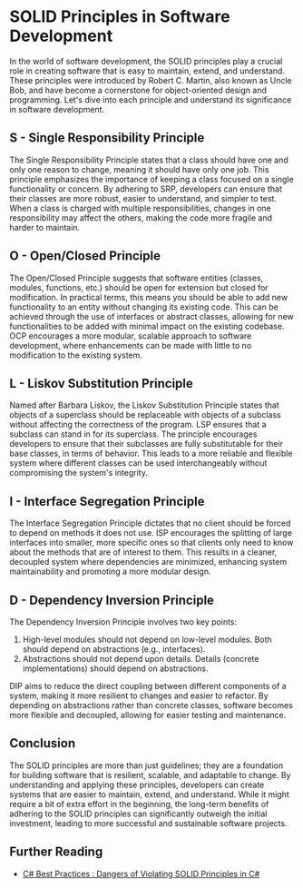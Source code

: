 # SOLID Principles in Software Development

In the world of software development, the SOLID principles play a crucial role in creating software that is easy to maintain, extend, and understand. These principles were introduced by Robert C. Martin, also known as Uncle Bob, and have become a cornerstone for object-oriented design and programming. Let's dive into each principle and understand its significance in software development.

## S - Single Responsibility Principle

The Single Responsibility Principle states that a class should have one and only one reason to change, meaning it should have only one job. This principle emphasizes the importance of keeping a class focused on a single functionality or concern. By adhering to SRP, developers can ensure that their classes are more robust, easier to understand, and simpler to test. When a class is charged with multiple responsibilities, changes in one responsibility may affect the others, making the code more fragile and harder to maintain.

## O - Open/Closed Principle

The Open/Closed Principle suggests that software entities (classes, modules, functions, etc.) should be open for extension but closed for modification. In practical terms, this means you should be able to add new functionality to an entity without changing its existing code. This can be achieved through the use of interfaces or abstract classes, allowing for new functionalities to be added with minimal impact on the existing codebase. OCP encourages a more modular, scalable approach to software development, where enhancements can be made with little to no modification to the existing system.

## L - Liskov Substitution Principle

Named after Barbara Liskov, the Liskov Substitution Principle states that objects of a superclass should be replaceable with objects of a subclass without affecting the correctness of the program. LSP ensures that a subclass can stand in for its superclass. The principle encourages developers to ensure that their subclasses are fully substitutable for their base classes, in terms of behavior. This leads to a more reliable and flexible system where different classes can be used interchangeably without compromising the system's integrity.

## I - Interface Segregation Principle

The Interface Segregation Principle dictates that no client should be forced to depend on methods it does not use. ISP encourages the splitting of large interfaces into smaller, more specific ones so that clients only need to know about the methods that are of interest to them. This results in a cleaner, decoupled system where dependencies are minimized, enhancing system maintainability and promoting a more modular design.

## D - Dependency Inversion Principle

The Dependency Inversion Principle involves two key points:

1. High-level modules should not depend on low-level modules. Both should depend on abstractions (e.g., interfaces).
2. Abstractions should not depend upon details. Details (concrete implementations) should depend on abstractions.

DIP aims to reduce the direct coupling between different components of a system, making it more resilient to changes and easier to refactor. By depending on abstractions rather than concrete classes, software becomes more flexible and decoupled, allowing for easier testing and maintenance.

## Conclusion

The SOLID principles are more than just guidelines; they are a foundation for building software that is resilient, scalable, and adaptable to change. By understanding and applying these principles, developers can create systems that are easier to maintain, extend, and understand. While it might require a bit of extra effort in the beginning, the long-term benefits of adhering to the SOLID principles can significantly outweigh the initial investment, leading to more successful and sustainable software projects.

## Further Reading

- [C# Best Practices : Dangers of Violating SOLID Principles in C#](https://learn.microsoft.com/en-us/archive/msdn-magazine/2014/may/csharp-best-practices-dangers-of-violating-solid-principles-in-csharp)
